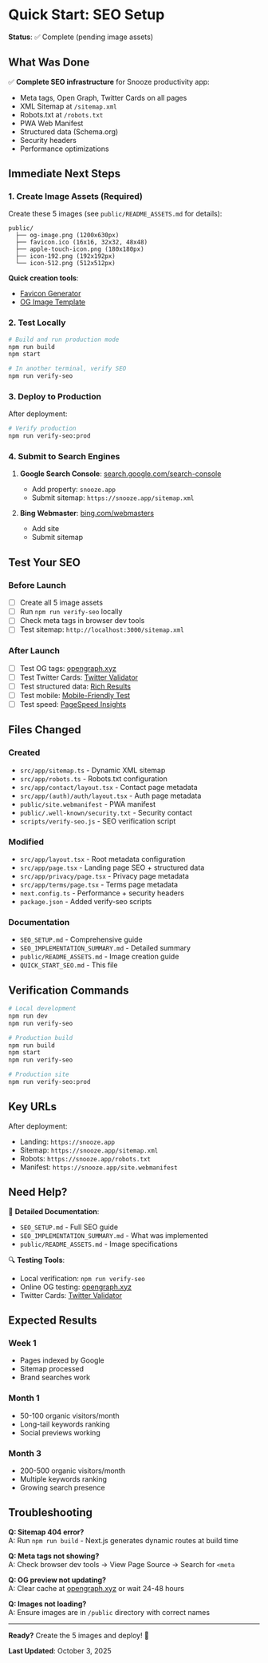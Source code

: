 # Quick Start: SEO Setup

**Status**: ✅ Complete (pending image assets)

## What Was Done

✅ **Complete SEO infrastructure** for Snooze productivity app:
- Meta tags, Open Graph, Twitter Cards on all pages
- XML Sitemap at `/sitemap.xml`
- Robots.txt at `/robots.txt`
- PWA Web Manifest
- Structured data (Schema.org)
- Security headers
- Performance optimizations

## Immediate Next Steps

### 1. Create Image Assets (Required)

Create these 5 images (see `public/README_ASSETS.md` for details):

```
public/
  ├── og-image.png (1200x630px)
  ├── favicon.ico (16x16, 32x32, 48x48)
  ├── apple-touch-icon.png (180x180px)
  ├── icon-192.png (192x192px)
  └── icon-512.png (512x512px)
```

**Quick creation tools**:
- [Favicon Generator](https://realfavicongenerator.net/)
- [OG Image Template](https://og-image.xyz/)

### 2. Test Locally

```bash
# Build and run production mode
npm run build
npm start

# In another terminal, verify SEO
npm run verify-seo
```

### 3. Deploy to Production

After deployment:

```bash
# Verify production
npm run verify-seo:prod
```

### 4. Submit to Search Engines

1. **Google Search Console**: [search.google.com/search-console](https://search.google.com/search-console)
   - Add property: `snooze.app`
   - Submit sitemap: `https://snooze.app/sitemap.xml`

2. **Bing Webmaster**: [bing.com/webmasters](https://www.bing.com/webmasters)
   - Add site
   - Submit sitemap

## Test Your SEO

### Before Launch
- [ ] Create all 5 image assets
- [ ] Run `npm run verify-seo` locally
- [ ] Check meta tags in browser dev tools
- [ ] Test sitemap: `http://localhost:3000/sitemap.xml`

### After Launch
- [ ] Test OG tags: [opengraph.xyz](https://www.opengraph.xyz/)
- [ ] Test Twitter Cards: [Twitter Validator](https://cards-dev.twitter.com/validator)
- [ ] Test structured data: [Rich Results](https://search.google.com/test/rich-results)
- [ ] Test mobile: [Mobile-Friendly Test](https://search.google.com/test/mobile-friendly)
- [ ] Test speed: [PageSpeed Insights](https://pagespeed.web.dev/)

## Files Changed

### Created
- `src/app/sitemap.ts` - Dynamic XML sitemap
- `src/app/robots.ts` - Robots.txt configuration
- `src/app/contact/layout.tsx` - Contact page metadata
- `src/app/(auth)/auth/layout.tsx` - Auth page metadata
- `public/site.webmanifest` - PWA manifest
- `public/.well-known/security.txt` - Security contact
- `scripts/verify-seo.js` - SEO verification script

### Modified
- `src/app/layout.tsx` - Root metadata configuration
- `src/app/page.tsx` - Landing page SEO + structured data
- `src/app/privacy/page.tsx` - Privacy page metadata
- `src/app/terms/page.tsx` - Terms page metadata
- `next.config.ts` - Performance + security headers
- `package.json` - Added verify-seo scripts

### Documentation
- `SEO_SETUP.md` - Comprehensive guide
- `SEO_IMPLEMENTATION_SUMMARY.md` - Detailed summary
- `public/README_ASSETS.md` - Image creation guide
- `QUICK_START_SEO.md` - This file

## Verification Commands

```bash
# Local development
npm run dev
npm run verify-seo

# Production build
npm run build
npm start
npm run verify-seo

# Production site
npm run verify-seo:prod
```

## Key URLs

After deployment:
- Landing: `https://snooze.app`
- Sitemap: `https://snooze.app/sitemap.xml`
- Robots: `https://snooze.app/robots.txt`
- Manifest: `https://snooze.app/site.webmanifest`

## Need Help?

📖 **Detailed Documentation**:
- `SEO_SETUP.md` - Full SEO guide
- `SEO_IMPLEMENTATION_SUMMARY.md` - What was implemented
- `public/README_ASSETS.md` - Image specifications

🔍 **Testing Tools**:
- Local verification: `npm run verify-seo`
- Online OG testing: [opengraph.xyz](https://www.opengraph.xyz/)
- Twitter Cards: [Twitter Validator](https://cards-dev.twitter.com/validator)

## Expected Results

### Week 1
- Pages indexed by Google
- Sitemap processed
- Brand searches work

### Month 1
- 50-100 organic visitors/month
- Long-tail keywords ranking
- Social previews working

### Month 3
- 200-500 organic visitors/month
- Multiple keywords ranking
- Growing search presence

## Troubleshooting

**Q: Sitemap 404 error?**  
A: Run `npm run build` - Next.js generates dynamic routes at build time

**Q: Meta tags not showing?**  
A: Check browser dev tools → View Page Source → Search for `<meta`

**Q: OG preview not updating?**  
A: Clear cache at [opengraph.xyz](https://www.opengraph.xyz/) or wait 24-48 hours

**Q: Images not loading?**  
A: Ensure images are in `/public` directory with correct names

---

**Ready?** Create the 5 images and deploy! 🚀

**Last Updated**: October 3, 2025



